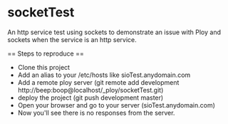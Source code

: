 socketTest
==========

An http service test using sockets to demonstrate an issue with Ploy and sockets when the service is an http service.

== Steps to reproduce ==
* Clone this project
* Add an alias to your /etc/hosts like sioTest.anydomain.com
* Add a remote ploy server (git remote add development http://beep:boop@localhost/_ploy/socketTest.git)
* deploy the project (git push development master)
* Open your browser and go to your server (sioTest.anydomain.com)
* Now you'll see there is no responses from the server.
